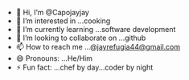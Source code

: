 - 👋 Hi, I’m @Capojayjay
- 👀 I’m interested in ...cooking
- 🌱 I’m currently learning ...software development 
- 💞️ I’m looking to collaborate on ...github 
- 📫 How to reach me ...@jayrefugia44@gmail.com 
- 😄 Pronouns: ...He/Him 
- ⚡ Fun fact: ...chef by day...coder by night

<!---
Capojayjay/Capojayjay is a ✨ special ✨ repository because its `README.md` (this file) appears on your GitHub profile.
You can click the Preview link to take a look at your changes.
--->
